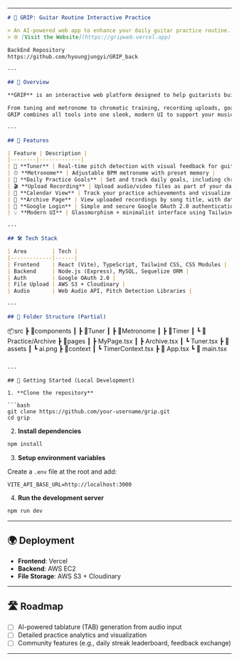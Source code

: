 
---

```md
# 🎸 GRIP: Guitar Routine Interactive Practice

> An AI-powered web app to enhance your daily guitar practice routine.  
> 🌐 [Visit the Website](https://gripweb.vercel.app)

BackEnd Repository
https://github.com/hyoungjungyi/GRIP_back

---

## 🧭 Overview

**GRIP** is an interactive web platform designed to help guitarists build consistent and effective practice habits.

From tuning and metronome to chromatic training, recording uploads, goal setting, and archive management —  
GRIP combines all tools into one sleek, modern UI to support your musical growth.

---

## 🚀 Features

| Feature | Description |
|--------|-------------|
| 🎵 **Tuner** | Real-time pitch detection with visual feedback for guitar tuning |
| ⏱ **Metronome** | Adjustable BPM metronome with preset memory |
| 🎯 **Daily Practice Goals** | Set and track daily goals, including chromatic and recording conditions |
| 🎬 **Upload Recording** | Upload audio/video files as part of your daily progress |
| 📅 **Calendar View** | Track your practice achievements and visualize your progress |
| 📂 **Archive Page** | View uploaded recordings by song title, with date-based grouping |
| 🔐 **Google Login** | Simple and secure Google OAuth 2.0 authentication |
| 💡 **Modern UI** | Glassmorphism + minimalist interface using TailwindCSS & React |

---

## 🛠️ Tech Stack

| Area        | Tech |
|-------------|------|
| Frontend    | React (Vite), TypeScript, Tailwind CSS, CSS Modules |
| Backend     | Node.js (Express), MySQL, Sequelize ORM |
| Auth        | Google OAuth 2.0 |
| File Upload | AWS S3 + Cloudinary |
| Audio       | Web Audio API, Pitch Detection Libraries |

---

## 📁 Folder Structure (Partial)

```

📦src
┣ 📂components
┃ ┣ 📂Tuner
┃ ┣ 📂Metronome
┃ ┣ 📂Timer
┃ ┗ 📂Practice/Archive
┣ 📂pages
┃ ┣ MyPage.tsx
┃ ┣ Archive.tsx
┃ ┗ Tuner.tsx
┣ 📂assets
┃ ┗ ai.png
┣ 📂context
┃ ┗ TimerContext.tsx
┣ 📜 App.tsx
┗ 📜 main.tsx

````

---

## 🧪 Getting Started (Local Development)

1. **Clone the repository**

```bash
git clone https://github.com/your-username/grip.git
cd grip
````

2. **Install dependencies**

```bash
npm install
```

3. **Setup environment variables**

Create a `.env` file at the root and add:

```
VITE_API_BASE_URL=http://localhost:3000
```

4. **Run the development server**

```bash
npm run dev
```

---

## 🌍 Deployment

* **Frontend**: Vercel
* **Backend**: AWS EC2
* **File Storage**: AWS S3 + Cloudinary

---

## 🛣️ Roadmap

* [ ] AI-powered tablature (TAB) generation from audio input
* [ ] Detailed practice analytics and visualization
* [ ] Community features (e.g., daily streak leaderboard, feedback exchange)

---
